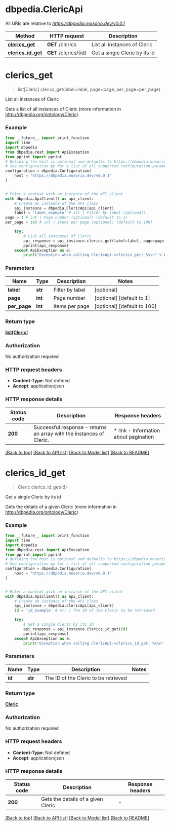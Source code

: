 # dbpedia.ClericApi

All URIs are relative to *https://dbpedia.mosorio.dev/v0.0.1*

Method | HTTP request | Description
------------- | ------------- | -------------
[**clerics_get**](ClericApi.md#clerics_get) | **GET** /clerics | List all instances of Cleric
[**clerics_id_get**](ClericApi.md#clerics_id_get) | **GET** /clerics/{id} | Get a single Cleric by its id


# **clerics_get**
> list[Cleric] clerics_get(label=label, page=page, per_page=per_page)

List all instances of Cleric

Gets a list of all instances of Cleric (more information in http://dbpedia.org/ontology/Cleric)

### Example

```python
from __future__ import print_function
import time
import dbpedia
from dbpedia.rest import ApiException
from pprint import pprint
# Defining the host is optional and defaults to https://dbpedia.mosorio.dev/v0.0.1
# See configuration.py for a list of all supported configuration parameters.
configuration = dbpedia.Configuration(
    host = "https://dbpedia.mosorio.dev/v0.0.1"
)


# Enter a context with an instance of the API client
with dbpedia.ApiClient() as api_client:
    # Create an instance of the API class
    api_instance = dbpedia.ClericApi(api_client)
    label = 'label_example' # str | Filter by label (optional)
page = 1 # int | Page number (optional) (default to 1)
per_page = 100 # int | Items per page (optional) (default to 100)

    try:
        # List all instances of Cleric
        api_response = api_instance.clerics_get(label=label, page=page, per_page=per_page)
        pprint(api_response)
    except ApiException as e:
        print("Exception when calling ClericApi->clerics_get: %s\n" % e)
```

### Parameters

Name | Type | Description  | Notes
------------- | ------------- | ------------- | -------------
 **label** | **str**| Filter by label | [optional] 
 **page** | **int**| Page number | [optional] [default to 1]
 **per_page** | **int**| Items per page | [optional] [default to 100]

### Return type

[**list[Cleric]**](Cleric.md)

### Authorization

No authorization required

### HTTP request headers

 - **Content-Type**: Not defined
 - **Accept**: application/json

### HTTP response details
| Status code | Description | Response headers |
|-------------|-------------|------------------|
**200** | Successful response - returns an array with the instances of Cleric. |  * link - Information about pagination <br>  |

[[Back to top]](#) [[Back to API list]](../README.md#documentation-for-api-endpoints) [[Back to Model list]](../README.md#documentation-for-models) [[Back to README]](../README.md)

# **clerics_id_get**
> Cleric clerics_id_get(id)

Get a single Cleric by its id

Gets the details of a given Cleric (more information in http://dbpedia.org/ontology/Cleric)

### Example

```python
from __future__ import print_function
import time
import dbpedia
from dbpedia.rest import ApiException
from pprint import pprint
# Defining the host is optional and defaults to https://dbpedia.mosorio.dev/v0.0.1
# See configuration.py for a list of all supported configuration parameters.
configuration = dbpedia.Configuration(
    host = "https://dbpedia.mosorio.dev/v0.0.1"
)


# Enter a context with an instance of the API client
with dbpedia.ApiClient() as api_client:
    # Create an instance of the API class
    api_instance = dbpedia.ClericApi(api_client)
    id = 'id_example' # str | The ID of the Cleric to be retrieved

    try:
        # Get a single Cleric by its id
        api_response = api_instance.clerics_id_get(id)
        pprint(api_response)
    except ApiException as e:
        print("Exception when calling ClericApi->clerics_id_get: %s\n" % e)
```

### Parameters

Name | Type | Description  | Notes
------------- | ------------- | ------------- | -------------
 **id** | **str**| The ID of the Cleric to be retrieved | 

### Return type

[**Cleric**](Cleric.md)

### Authorization

No authorization required

### HTTP request headers

 - **Content-Type**: Not defined
 - **Accept**: application/json

### HTTP response details
| Status code | Description | Response headers |
|-------------|-------------|------------------|
**200** | Gets the details of a given Cleric |  -  |

[[Back to top]](#) [[Back to API list]](../README.md#documentation-for-api-endpoints) [[Back to Model list]](../README.md#documentation-for-models) [[Back to README]](../README.md)

